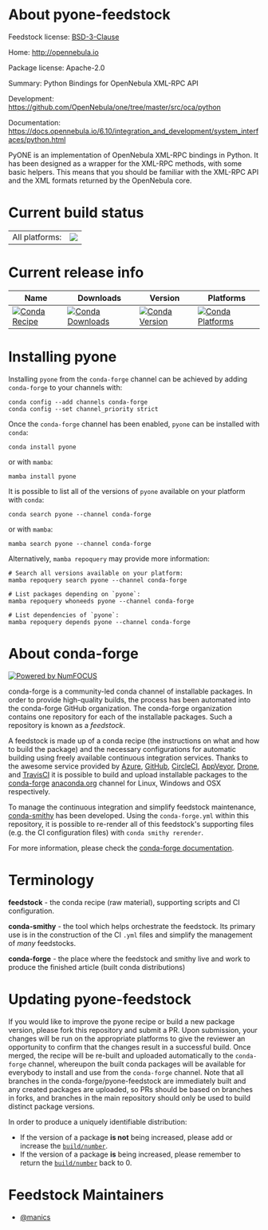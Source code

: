 About pyone-feedstock
=====================

Feedstock license: [BSD-3-Clause](https://github.com/conda-forge/pyone-feedstock/blob/main/LICENSE.txt)

Home: http://opennebula.io

Package license: Apache-2.0

Summary: Python Bindings for OpenNebula XML-RPC API

Development: https://github.com/OpenNebula/one/tree/master/src/oca/python

Documentation: https://docs.opennebula.io/6.10/integration_and_development/system_interfaces/python.html

PyONE is an implementation of OpenNebula XML-RPC bindings in Python. It
has been designed as a wrapper for the XML-RPC methods, with some basic
helpers. This means that you should be familiar with the XML-RPC API and
the XML formats returned by the OpenNebula core.


Current build status
====================


<table><tr><td>All platforms:</td>
    <td>
      <a href="https://dev.azure.com/conda-forge/feedstock-builds/_build/latest?definitionId=25255&branchName=main">
        <img src="https://dev.azure.com/conda-forge/feedstock-builds/_apis/build/status/pyone-feedstock?branchName=main">
      </a>
    </td>
  </tr>
</table>

Current release info
====================

| Name | Downloads | Version | Platforms |
| --- | --- | --- | --- |
| [![Conda Recipe](https://img.shields.io/badge/recipe-pyone-green.svg)](https://anaconda.org/conda-forge/pyone) | [![Conda Downloads](https://img.shields.io/conda/dn/conda-forge/pyone.svg)](https://anaconda.org/conda-forge/pyone) | [![Conda Version](https://img.shields.io/conda/vn/conda-forge/pyone.svg)](https://anaconda.org/conda-forge/pyone) | [![Conda Platforms](https://img.shields.io/conda/pn/conda-forge/pyone.svg)](https://anaconda.org/conda-forge/pyone) |

Installing pyone
================

Installing `pyone` from the `conda-forge` channel can be achieved by adding `conda-forge` to your channels with:

```
conda config --add channels conda-forge
conda config --set channel_priority strict
```

Once the `conda-forge` channel has been enabled, `pyone` can be installed with `conda`:

```
conda install pyone
```

or with `mamba`:

```
mamba install pyone
```

It is possible to list all of the versions of `pyone` available on your platform with `conda`:

```
conda search pyone --channel conda-forge
```

or with `mamba`:

```
mamba search pyone --channel conda-forge
```

Alternatively, `mamba repoquery` may provide more information:

```
# Search all versions available on your platform:
mamba repoquery search pyone --channel conda-forge

# List packages depending on `pyone`:
mamba repoquery whoneeds pyone --channel conda-forge

# List dependencies of `pyone`:
mamba repoquery depends pyone --channel conda-forge
```


About conda-forge
=================

[![Powered by
NumFOCUS](https://img.shields.io/badge/powered%20by-NumFOCUS-orange.svg?style=flat&colorA=E1523D&colorB=007D8A)](https://numfocus.org)

conda-forge is a community-led conda channel of installable packages.
In order to provide high-quality builds, the process has been automated into the
conda-forge GitHub organization. The conda-forge organization contains one repository
for each of the installable packages. Such a repository is known as a *feedstock*.

A feedstock is made up of a conda recipe (the instructions on what and how to build
the package) and the necessary configurations for automatic building using freely
available continuous integration services. Thanks to the awesome service provided by
[Azure](https://azure.microsoft.com/en-us/services/devops/), [GitHub](https://github.com/),
[CircleCI](https://circleci.com/), [AppVeyor](https://www.appveyor.com/),
[Drone](https://cloud.drone.io/welcome), and [TravisCI](https://travis-ci.com/)
it is possible to build and upload installable packages to the
[conda-forge](https://anaconda.org/conda-forge) [anaconda.org](https://anaconda.org/)
channel for Linux, Windows and OSX respectively.

To manage the continuous integration and simplify feedstock maintenance,
[conda-smithy](https://github.com/conda-forge/conda-smithy) has been developed.
Using the ``conda-forge.yml`` within this repository, it is possible to re-render all of
this feedstock's supporting files (e.g. the CI configuration files) with ``conda smithy rerender``.

For more information, please check the [conda-forge documentation](https://conda-forge.org/docs/).

Terminology
===========

**feedstock** - the conda recipe (raw material), supporting scripts and CI configuration.

**conda-smithy** - the tool which helps orchestrate the feedstock.
                   Its primary use is in the construction of the CI ``.yml`` files
                   and simplify the management of *many* feedstocks.

**conda-forge** - the place where the feedstock and smithy live and work to
                  produce the finished article (built conda distributions)


Updating pyone-feedstock
========================

If you would like to improve the pyone recipe or build a new
package version, please fork this repository and submit a PR. Upon submission,
your changes will be run on the appropriate platforms to give the reviewer an
opportunity to confirm that the changes result in a successful build. Once
merged, the recipe will be re-built and uploaded automatically to the
`conda-forge` channel, whereupon the built conda packages will be available for
everybody to install and use from the `conda-forge` channel.
Note that all branches in the conda-forge/pyone-feedstock are
immediately built and any created packages are uploaded, so PRs should be based
on branches in forks, and branches in the main repository should only be used to
build distinct package versions.

In order to produce a uniquely identifiable distribution:
 * If the version of a package **is not** being increased, please add or increase
   the [``build/number``](https://docs.conda.io/projects/conda-build/en/latest/resources/define-metadata.html#build-number-and-string).
 * If the version of a package **is** being increased, please remember to return
   the [``build/number``](https://docs.conda.io/projects/conda-build/en/latest/resources/define-metadata.html#build-number-and-string)
   back to 0.

Feedstock Maintainers
=====================

* [@manics](https://github.com/manics/)

